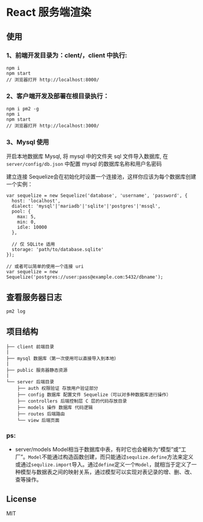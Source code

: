 # React 服务端渲染

## 使用

### 1、前端开发目录为：clent/，client 中执行:

```
npm i
npm start
// 浏览器打开 http://localhost:8000/
```

### 2、客户端开发及部署在根目录执行：
```
npm i pm2 -g
npm i
npm start
// 浏览器打开 http://localhost:3000/
```

### 3、Mysql 使用

开启本地数据库 Mysql, 将 mysql 中的文件夹 sql 文件导入数据库, 
在 `server/config/db.json`
中配置 mysql 的数据库名称和用户名密码

建立连接
Sequelize会在初始化时设置一个连接池，这样你应该为每个数据库创建一个实例：
```
var sequelize = new Sequelize('database', 'username', 'password', {
  host: 'localhost',
  dialect: 'mysql'|'mariadb'|'sqlite'|'postgres'|'mssql',
  pool: {
    max: 5,
    min: 0,
    idle: 10000
  },

  // 仅 SQLite 适用
  storage: 'path/to/database.sqlite'
});

// 或者可以简单的使用一个连接 uri
var sequelize = new Sequelize('postgres://user:pass@example.com:5432/dbname');
```



## 查看服务器日志
```
pm2 log
```

## 项目结构
```
├── client 前端目录
|
├── mysql 数据库（第一次使用可以直接导入到本地）
|
├── public 服务器静态资源
|
└── server 后端目录
    ├── auth 权限验证 存放用户验证部分
    ├── config 数据库 配置文件 Sequelize（可以对多种数据库进行操作）
    ├── controllers 后端控制层 C 层的代码存放目录
    ├── models 操作 数据库 代码逻辑
    ├── routes 后端路由
    └── view 后端页面
```

### ps:
- server/models
Model相当于数据库中表，有时它也会被称为“模型”或“工厂”。`Model`不能通过构造函数创建，而只能通过`sequlize.define`方法来定义或通过`sequlize.import`导入。通过`define`定义一个`Model`，就相当于定义了一种模型与数据表之间的映射关系，通过模型可以实现对表记录的增、删、改、查等操作。

## License

MIT
